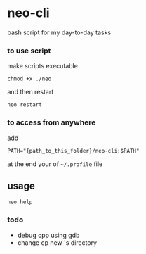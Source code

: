 # neo-cli
bash script for my day-to-day tasks



### to use script

make scripts executable
```
chmod +x ./neo
```

and then restart
```
neo restart
```

### to access from anywhere
add 
```
PATH="{path_to_this_folder}/neo-cli:$PATH"
```
at the end your of `~/.profile` file


## usage
```
neo help
```

### todo
- debug cpp using gdb
- change cp new 's directory
